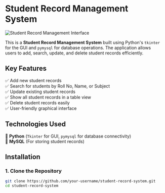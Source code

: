 # Student Record Management System  

![Student Record Management Interface](https://github.com/your-username/student-record-system/blob/main/images/interface.png)  

This is a **Student Record Management System** built using Python's `tkinter` for the GUI and `pymysql` for database operations. The application allows users to add, search, update, and delete student records efficiently.  

## **Key Features**  
✅ Add new student records  
✅ Search for students by Roll No, Name, or Subject  
✅ Update existing student records  
✅ Show all student records in a table view  
✅ Delete student records easily  
✅ User-friendly graphical interface  

## **Technologies Used**  
🔹 **Python** (`Tkinter` for GUI, `pymysql` for database connectivity)  
🔹 **MySQL** (For storing student records)  

## **Installation**  
### 1. Clone the Repository  
```sh
git clone https://github.com/your-username/student-record-system.git
cd student-record-system
